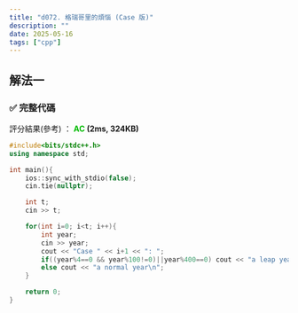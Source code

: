 ```yaml
---
title: "d072. 格瑞哥里的煩惱 (Case 版)"
description: ""
date: 2025-05-16
tags: ["cpp"]
---
```


## 解法一

### ✅ 完整代碼

評分結果(參考) ： **<font color="#00bb00">AC</font> (2ms, 324KB)**

```cpp
#include<bits/stdc++.h>
using namespace std;

int main(){
    ios::sync_with_stdio(false);
    cin.tie(nullptr);

    int t;
    cin >> t;

    for(int i=0; i<t; i++){
        int year;
        cin >> year;
        cout << "Case " << i+1 << ": ";
        if((year%4==0 && year%100!=0)||year%400==0) cout << "a leap year\n";
        else cout << "a normal year\n";
    }

    return 0;
}
```
